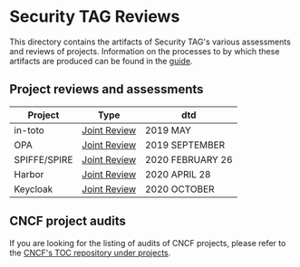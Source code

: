 # Security TAG Reviews

This directory contains the artifacts of Security TAG's various assessments and
reviews of projects. Information on the processes to by which these artifacts
are produced can be found in the [guide](/assessments/guide).

## Project reviews and assessments

| Project | Type | dtd |
| ------- | ---- | --- |
| in-toto | [Joint Review](in-toto) | 2019 MAY |
| OPA | [Joint Review](opa) | 2019 SEPTEMBER |
| SPIFFE/SPIRE | [Joint Review](spiffe-spire) | 2020 FEBRUARY 26 |
| Harbor | [Joint Review](harbor) | 2020 APRIL 28 |
| Keycloak | [Joint Review](keycloak) | 2020 OCTOBER |

## CNCF project audits

If you are looking for the listing of audits of CNCF projects, please refer to
the [CNCF's TOC repository under
projects](https://github.com/cncf/toc/blob/main/docs/projects.md#project-security-audits).
